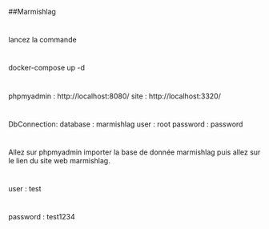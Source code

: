 ##Marmishlag
#
lancez la commande
#
docker-compose up -d
#
phpmyadmin : http://localhost:8080/
site : http://localhost:3320/
#
DbConnection:
database : marmishlag
user : root
password : password
#
Allez sur phpmyadmin importer la base de donnée marmishlag puis allez sur le lien du site web marmishlag.
#
user : test
#
password : test1234
